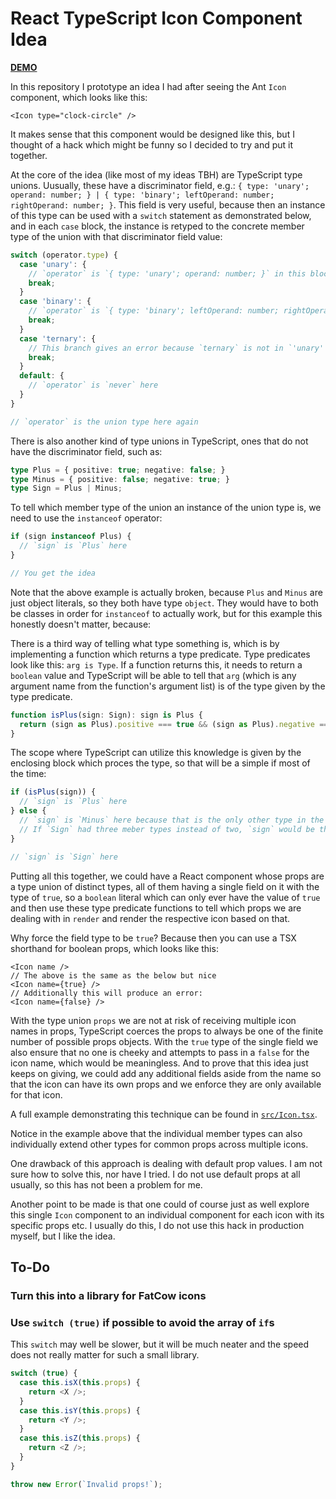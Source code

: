 # React TypeScript Icon Component Idea

[**DEMO**](https://tomashubelbauer.github.io/react-icon-component-idea)

In this repository I prototype an idea I had after seeing the Ant `Icon` component, which looks like this:

```tsx
<Icon type="clock-circle" />
```

It makes sense that this component would be designed like this, but I thought of a hack which might be funny so I
decided to try and put it together.

At the core of the idea (like most of my ideas TBH) are TypeScript type unions. Uusually, these have a discriminator
field, e.g.: `{ type: 'unary'; operand: number; } | { type: 'binary'; leftOperand: number; rightOperand: number; }`.
This field is very useful, because then an instance of this type can be used with a `switch` statement as demonstrated
below, and in each `case` block, the instance is retyped to the concrete member type of the union with that
discriminator field value:

```typescript
switch (operator.type) {
  case 'unary': {
    // `operator` is `{ type: 'unary'; operand: number; }` in this block
    break;
  }
  case 'binary': {
    // `operator` is `{ type: 'binary'; leftOperand: number; rightOperand: number; }` in this block
    break;
  }
  case 'ternary': {
    // This branch gives an error because `ternary` is not in `'unary' | 'binary'`
    break;
  }
  default: {
    // `operator` is `never` here
  }
}

// `operator` is the union type here again
```

There is also another kind of type unions in TypeScript, ones that do not have the discriminator field, such as:

```typescript
type Plus = { positive: true; negative: false; }
type Minus = { positive: false; negative: true; }
type Sign = Plus | Minus;
```

To tell which member type of the union an instance of the union type is, we need to use the `instanceof` operator:

```typescript
if (sign instanceof Plus) {
  // `sign` is `Plus` here
}

// You get the idea
```

Note that the above example is actually broken, because `Plus` and `Minus` are just object literals, so they both have
type `object`. They would have to both be classes in order for `instanceof` to actually work, but for this example this
honestly doesn't matter, because:

There is a third way of telling what type something is, which is by implementing a function which returns a type
predicate. Type predicates look like this: `arg is Type`. If a function returns this, it needs to return a `boolean`
value and TypeScript will be able to tell that `arg` (which is any argument name from the function's argument list)
is of the type given by the type predicate.

```typescript
function isPlus(sign: Sign): sign is Plus {
  return (sign as Plus).positive === true && (sign as Plus).negative === false;
}
```

The scope where TypeScript can utilize this knowledge is given by the enclosing block which proces the type, so that
will be a simple if most of the time:

```typescript
if (isPlus(sign)) {
  // `sign` is `Plus` here
} else {
  // `sign` is `Minus` here because that is the only other type in the `Sign` type union after removing `Plus`
  // If `Sign` had three meber types instead of two, `sign` would be the union of the remaining type here
}

// `sign` is `Sign` here
```

Putting all this together, we could have a React component whose props are a type union of distinct types, all of them
having a single field on it with the type of `true`, so a `boolean` literal which can only ever have the value of `true`
and then use these type predicate functions to tell which props we are dealing with in `render` and render the
respective icon based on that.

Why force the field type to be `true`? Because then you can use a TSX shorthand for boolean props, which looks like
this:

```tsx
<Icon name />
// The above is the same as the below but nice
<Icon name={true} />
// Additionally this will produce an error:
<Icon name={false} />
```

With the type union `props` we are not at risk of receiving multiple icon names in props, TypeScript coerces the props
to always be one of the finite number of possible props objects. With the `true` type of the single field we also ensure
that no one is cheeky and attempts to pass in a `false` for the icon name, which would be meaningless. And to prove that
this idea just keeps on giving, we could add any additional fields aside from the name so that the icon can have its
own props and we enforce they are only available for that icon.

A full example demonstrating this technique can be found in [`src/Icon.tsx`](src/Icon.tsx).

Notice in the example above that the individual member types can also individually extend other types for common props
across multiple icons.

One drawback of this approach is dealing with default prop values. I am not sure how to solve this, nor have I tried.
I do not use default props at all usually, so this has not been a problem for me.

Another point to be made is that one could of course just as well explore this single `Icon` component to an individual
component for each icon with its specific props etc. I usually do this, I do not use this hack in production myself, but
I like the idea.

## To-Do

### Turn this into a library for FatCow icons

### Use `switch (true)` if possible to avoid the array of `if`s

This `switch` may well be slower, but it will be much neater and the speed does
not really matter for such a small library.

```javascript
switch (true) {
  case this.isX(this.props) {
    return <X />;
  }
  case this.isY(this.props) {
    return <Y />;
  }
  case this.isZ(this.props) {
    return <Z />;
  }
}

throw new Error(`Invalid props!`);
```
